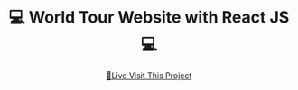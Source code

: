 <h1 align="center" style="font-weight: bold;">💻 <b>World Tour</b> Website with React JS💻</h1>
<p align="center">
<a href="https://knowledge-cafe-with-react-js.surge.sh/">📱Live Visit This Project</a>
</p> 